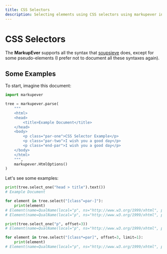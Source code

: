 ```yaml
---
title: CSS Selectors
description: Selecting elements using CSS selectors using markupever in Python
---
```


# CSS Selectors
The **MarkupEver** supports all the syntax that [soupsieve](https://facelessuser.github.io/soupsieve/selectors/basic/) does, except for some pseudo-elements (I prefer not to document all these syntaxes again).

## Some Examples
To start, imagine this document:

```python
import markupever

tree = markupever.parse(
    """
    <html>
    <head>
        <title>Example Document</title>
    </head>
    <body>
        <p class="par-one">CSS Selector Example</p>
        <p class="par-two">I wish you a good day</p>
        <p class="end-par">I wish you a good day</p>
    </body>
    </html>
    """,
    markupever.HtmlOptions()
)
```

Let's see some examples:

```python
print(tree.select_one("head > title").text())
# Example Document

for element in tree.select("[class^=par-]"):
    print(element)
# Element(name=QualName(local="p", ns="http://www.w3.org/1999/xhtml", prefix=None), attrs=[(QualName(local="class"), "par-one")], template=false, integration_point=false)
# Element(name=QualName(local="p", ns="http://www.w3.org/1999/xhtml", prefix=None), attrs=[(QualName(local="class"), "par-two")], template=false, integration_point=false)

print(tree.select_one("p", offset=3))
# Element(name=QualName(local="p", ns="http://www.w3.org/1999/xhtml", prefix=None), attrs=[(QualName(local="class"), "end-par")], template=false, integration_point=false)

for element in tree.select("[class*=par]", offset=3, limit=1):
    print(element)
# Element(name=QualName(local="p", ns="http://www.w3.org/1999/xhtml", prefix=None), attrs=[(QualName(local="class"), "end-par")], template=false, integration_point=false)
```


